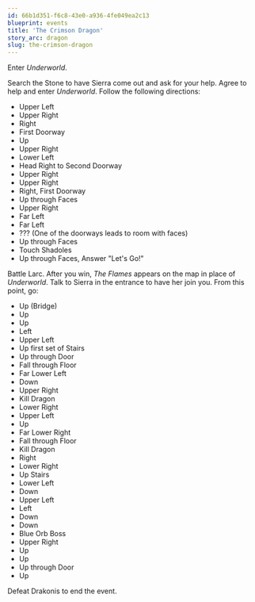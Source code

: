 ```yaml
---
id: 66b1d351-f6c8-43e0-a936-4fe049ea2c13
blueprint: events
title: 'The Crimson Dragon'
story_arc: dragon
slug: the-crimson-dragon
---
```

Enter *Underworld*.

Search the Stone to have Sierra come out and ask for your help. Agree to help and enter *Underworld*. Follow the following directions:

* Upper Left
* Upper Right
* Right
* First Doorway
* Up
* Upper Right
* Lower Left
* Head Right to Second Doorway
* Upper Right
* Upper Right
* Right, First Doorway
* Up through Faces
* Upper Right
* Far Left
* Far Left
* ??? (One of the doorways leads to room with faces)
* Up through Faces
* Touch Shadoles
* Up through Faces, Answer "Let's Go!"

Battle Larc. After you win, *The Flames* appears on the map in place of *Underworld*. Talk to Sierra in the entrance to have her join you. From this point, go:

* Up (Bridge)
* Up
* Up
* Left
* Upper Left
* Up first set of Stairs
* Up through Door
* Fall through Floor
* Far Lower Left
* Down
* Upper Right
* Kill Dragon
* Lower Right
* Upper Left
* Up
* Far Lower Right
* Fall through Floor
* Kill Dragon
* Right
* Lower Right
* Up Stairs
* Lower Left
* Down
* Upper Left
* Left
* Down
* Down
* Blue Orb Boss
* Upper Right
* Up
* Up
* Up through Door
* Up

Defeat Drakonis to end the event.